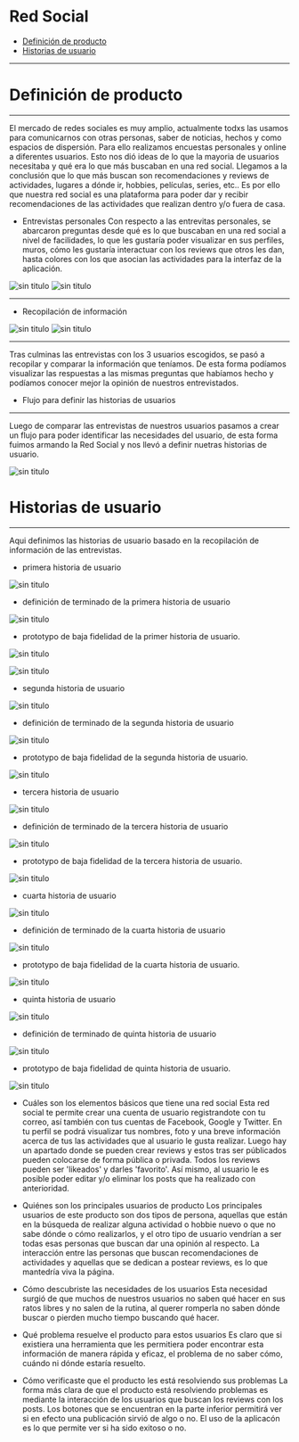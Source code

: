 # Red Social
* [Definición de producto](#Definición-de-producto)
* [Historias de usuario](#Historia-de-usuario)


***
# Definición de producto
***
El mercado de redes sociales es muy amplio, actualmente todxs las usamos para comunicarnos con otras personas, saber de noticias, hechos y como espacios de dispersión. Para ello realizamos encuestas personales y online a diferentes usuarios. Esto nos dió ideas de lo que la mayoria de usuarios necesitaba y qué era lo que más buscaban en una red social.
Llegamos a la conclusión que lo que más buscan son recomendaciones y reviews de actividades, lugares a dónde ir, hobbies, películas, series, etc.. Es por ello que nuestra red social es una plataforma para poder dar y recibir recomendaciones de las actividades que realizan dentro y/o fuera de casa.

* Entrevistas personales
Con respecto a las entrevitas personales, se abarcaron preguntas desde qué es lo que buscaban en una red social a nivel de facilidades, lo que les gustaría poder visualizar en sus perfiles, muros, cómo les gustaría interactuar con los reviews que otros les dan, hasta colores con los que asocian las actividades para la interfaz de la aplicación.

![sin titulo](./imagen/imgReadme/entrevista1.PNG)
![sin titulo](./imagen/imgReadme/entrevista2.jpg)

***

* Recopilación de información 

![sin titulo](./imagen/imgReadme/img1.PNG)
![sin titulo](./imagen/imgReadme/img2.PNG)

***

Tras culminas las entrevistas con los 3 usuarios escogidos, se pasó a recopilar y comparar la información que teníamos. De esta forma podíamos visualizar las respuestas a las mismas preguntas que habíamos hecho y podíamos conocer mejor la opinión de nuestros entrevistados.

* Flujo para definir las historias de usuarios

*** 
Luego de comparar las entrevistas de nuestros usuarios pasamos a crear un flujo para poder identificar las necesidades del usuario, de esta forma fuimos armando la Red Social y nos llevó a definir nuetras historias de usuario.

![sin titulo](./imagen/imgReadme/flujo.jpg)


# Historias de usuario

***
Aqui definimos las historias de usuario basado en la recopilación de información de las entrevistas.

* primera historia de usuario

![sin titulo](./imagen/imgReadme/historia1.jpg)

* definición de terminado de la primera historia de usuario

![sin titulo](./imagen/imgReadme/terminado1.jpg)

* prototypo de baja fidelidad de la primer historia de usuario.

![sin titulo](./imagen/imgReadme/prototypo1.jpg)

![sin titulo](./imagen/imgReadme/prototypo1.2.jpg)

* segunda historia de usuario

![sin titulo](./imagen/imgReadme/historia2.jpg)

* definición de terminado de la segunda historia de usuario

![sin titulo](./imagen/imgReadme/terminado2.PNG)

* prototypo de baja fidelidad de la segunda historia de usuario.

![sin titulo](./imagen/imgReadme/prototypo2.jpg)

* tercera historia de usuario

![sin titulo](./imagen/imgReadme/historia3.jpg)

* definición de terminado de la tercera historia de usuario

![sin titulo](./imagen/imgReadme/terminado3.jpg)

* prototypo de baja fidelidad de la tercera historia de usuario.

![sin titulo](./imagen/imgReadme/prototypo3.jpg)

* cuarta historia de usuario

![sin titulo](./imagen/imgReadme/historia4.jpg)

* definición de terminado de la cuarta historia de usuario

![sin titulo](./imagen/imgReadme/terminado4.jpg)

* prototypo de baja fidelidad de la cuarta  historia de usuario.

![sin titulo](./imagen/imgReadme/prototypo4.jpg)

* quinta historia de usuario

![sin titulo](./imagen/imgReadme/historia5.jpg)

* definición de terminado de quinta historia de usuario

![sin titulo](./imagen/imgReadme/terminado5.jpg)

* prototypo de baja fidelidad de quinta historia de usuario.

![sin titulo](./imagen/imgReadme/prototypo5.jpg)


* Cuáles son los elementos básicos que tiene una red social
Esta red social te permite crear una cuenta de usuario registrandote con tu correo, así también con tus cuentas de Facebook, Google y Twitter. En tu perfil se podrá visualizar tus nombres, foto y una breve información acerca de tus las actividades que al usuario le gusta realizar. Luego hay un apartado donde se pueden crear reviews y estos tras ser públicados pueden colocarse de forma pública o privada. Todos los reviews pueden ser 'likeados' y darles 'favorito'. Así mismo, al usuario le es posible poder editar y/o eliminar los posts que ha realizado con anterioridad. 

* Quiénes son los principales usuarios de producto
Los principales usuarios de este producto son dos tipos de persona, aquellas que están en la búsqueda de realizar alguna actividad o hobbie nuevo o que no sabe dónde o cómo realizarlos, y el otro tipo de usuario vendrían a ser todas esas personas que buscan dar una opinión al respecto. La interacción entre las personas que buscan recomendaciones de actividades y aquellas que se dedican a postear reviews, es lo que mantedría viva la página. 

* Cómo descubriste las necesidades de los usuarios
Esta necesidad surgió de que muchos de nuestros usuarios no saben qué hacer en sus ratos libres y no salen de la rutina, al querer romperla no saben dónde buscar o pierden mucho tiempo buscando qué hacer.

* Qué problema resuelve el producto para estos usuarios
Es claro que si existiera una herramienta que les permitiera poder encontrar esta información de manera rápida y eficaz, el problema de no saber cómo, cuándo ni dónde estaría resuelto.

* Cómo verificaste que el producto les está resolviendo sus problemas
La forma más clara de que el producto está resolviendo problemas es mediante la interacción de los usuarios que buscan los reviews con los posts. Los botones que se encuentran en la parte inferior permitirá ver si en efecto una publicación sirvió de algo o no. El uso de la aplicacón es lo que permite ver si ha sido exitoso o no. 

